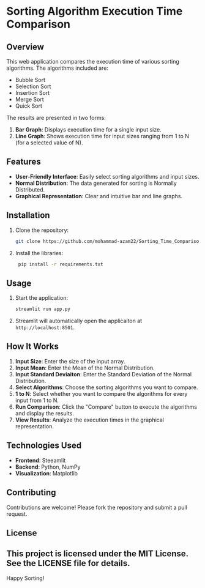 # Sorting Algorithm Execution Time Comparison

## Overview
This web application compares the execution time of various sorting algorithms. The algorithms included are:
- Bubble Sort
- Selection Sort
- Insertion Sort
- Merge Sort
- Quick Sort

The results are presented in two forms:
1. **Bar Graph**: Displays execution time for a single input size.
2. **Line Graph**: Shows execution time for input sizes ranging from 1 to N (for a selected value of N).

## Features
- **User-Friendly Interface**: Easily select sorting algorithms and input sizes.
- **Normal Distribution**: The data generated for sorting is Normally Distributed.
- **Graphical Representation**: Clear and intuitive bar and line graphs.

## Installation
1. Clone the repository:
    ```bash
    git clone https://github.com/mohammad-azam22/Sorting_Time_Comparison.git
    ```
2. Install the libraries:
   ```bash
    pip install -r requirements.txt
    ```

## Usage
1. Start the application:
    ```bash
    streamlit run app.py
    ```
2. Streamlit will automatically open the applicaiton at `http://localhost:8501`.

## How It Works
1. **Input Size**: Enter the size of the input array.
2. **Input Mean**: Enter the Mean of the Normal Distribution.
3. **Input Standard Deviaiton**: Enter the Standard Deviation of the Normal Distribution.
4. **Select Algorithms**: Choose the sorting algorithms you want to compare.
5. **1 to N**: Select whether you want to compare the algorithms for every input from 1 to N.
6. **Run Comparison**: Click the "Compare" button to execute the algorithms and display the results.
7. **View Results**: Analyze the execution times in the graphical representation.

## Technologies Used
- **Frontend**: Steeamlit
- **Backend**: Python, NumPy
- **Visualization**: Matplotlib

## Contributing
Contributions are welcome! Please fork the repository and submit a pull request.

## License
This project is licensed under the MIT License. See the LICENSE file for details.
---
Happy Sorting!
